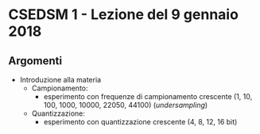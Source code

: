 # CSEDSM 1 - Lezione del 9 gennaio 2018

## Argomenti

* Introduzione alla materia
  * Campionamento:
    * esperimento con frequenze di campionamento crescente (1, 10, 100, 1000, 10000, 22050, 44100) (*undersampling*)
  * Quantizzazione:
    * esperimento con quantizzazione crescente (4, 8, 12, 16 bit)
